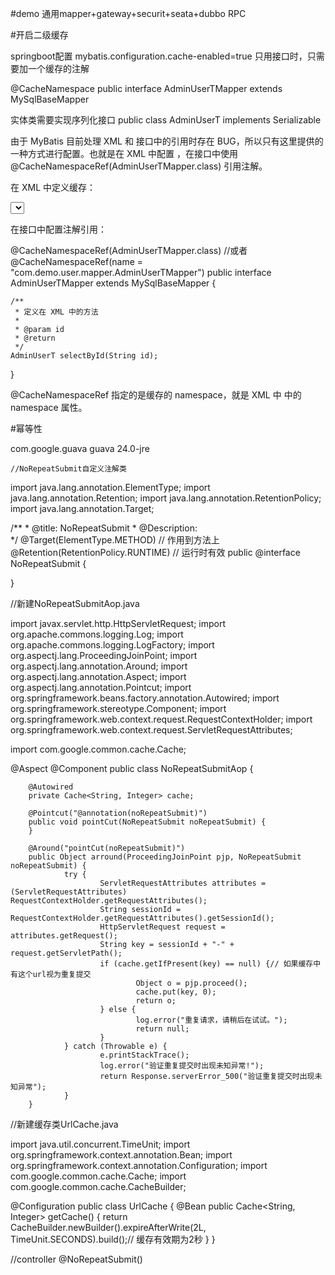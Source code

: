 #demo 通用mapper+gateway+securit+seata+dubbo RPC

#开启二级缓存

springboot配置
mybatis.configuration.cache-enabled=true
只用接口时，只需要加一个缓存的注解


@CacheNamespace
public interface AdminUserTMapper extends MySqlBaseMapper<AdminUserT> 
 
 
 实体类需要实现序列化接口 
 public class AdminUserT implements Serializable 


由于 MyBatis 目前处理 XML 和 接口中的引用时存在 BUG，所以只有这里提供的一种方式进行配置。也就是在 XML 中配置 <cache/>，在接口中使用 @CacheNamespaceRef(AdminUserTMapper.class) 引用注解。



在 XML 中定义缓存：

<?xml version="1.0" encoding="UTF-8"?>
<!DOCTYPE mapper
        PUBLIC "-//mybatis.org//DTD Mapper 3.0//EN"
        "http://mybatis.org/dtd/mybatis-3-mapper.dtd">
<mapper namespace="com.demo.user.mapper.AdminUserTMapper">
    <cache/>
    <select id="selectById" resultType="com.demo.user.entity.AdminUserT">
        select * from admin_user_t where id = #{id}
    </select>
</mapper>



在接口中配置注解引用：

@CacheNamespaceRef(AdminUserTMapper.class)
//或者 @CacheNamespaceRef(name = "com.demo.user.mapper.AdminUserTMapper")
public interface AdminUserTMapper extends MySqlBaseMapper<AdminUserT>  {
 
    /**
     * 定义在 XML 中的方法
     *
     * @param id
     * @return
     */
    AdminUserT selectById(String id);
}


@CacheNamespaceRef 指定的是缓存的 namespace，就是 XML 中 <mapper> 中的 namespace 属性。

#幂等性
 
 <dependency>
             <groupId>com.google.guava</groupId>
             <artifactId>guava</artifactId>
             <version>24.0-jre</version>
   </dependency>
   
    //NoRepeatSubmit自定义注解类
   
   import java.lang.annotation.ElementType;
   import java.lang.annotation.Retention;
   import java.lang.annotation.RetentionPolicy;
   import java.lang.annotation.Target;
   
   /**
    * @title: NoRepeatSubmit
    * @Description:  
    */
   @Target(ElementType.METHOD)  // 作用到方法上
   @Retention(RetentionPolicy.RUNTIME) // 运行时有效
   public @interface NoRepeatSubmit {
   
   }
 
 
//新建NoRepeatSubmitAop.java
 
 import javax.servlet.http.HttpServletRequest;
 import org.apache.commons.logging.Log;
 import org.apache.commons.logging.LogFactory;
 import org.aspectj.lang.ProceedingJoinPoint;
 import org.aspectj.lang.annotation.Around;
 import org.aspectj.lang.annotation.Aspect;
 import org.aspectj.lang.annotation.Pointcut;
 import org.springframework.beans.factory.annotation.Autowired;
 import org.springframework.stereotype.Component;
 import org.springframework.web.context.request.RequestContextHolder;
 import org.springframework.web.context.request.ServletRequestAttributes;
 
 import com.google.common.cache.Cache;
 
 @Aspect
 @Component
 public class NoRepeatSubmitAop {
 
     
		@Autowired
		private Cache<String, Integer> cache;

		@Pointcut("@annotation(noRepeatSubmit)")
		public void pointCut(NoRepeatSubmit noRepeatSubmit) {
		}

		@Around("pointCut(noRepeatSubmit)")
		public Object arround(ProceedingJoinPoint pjp, NoRepeatSubmit noRepeatSubmit) {
				try {
						ServletRequestAttributes attributes = (ServletRequestAttributes) RequestContextHolder.getRequestAttributes();
						String sessionId = RequestContextHolder.getRequestAttributes().getSessionId();
						HttpServletRequest request = attributes.getRequest();
						String key = sessionId + "-" + request.getServletPath();
						if (cache.getIfPresent(key) == null) {// 如果缓存中有这个url视为重复提交
								Object o = pjp.proceed();
								cache.put(key, 0);
								return o;
						} else {
								log.error("重复请求，请稍后在试试。");
								return null;
						}
				} catch (Throwable e) {
						e.printStackTrace();
						log.error("验证重复提交时出现未知异常!");
						return Response.serverError_500("验证重复提交时出现未知异常");
				}
		}
 
 
//新建缓存类UrlCache.java
 
 
 import java.util.concurrent.TimeUnit;
 import org.springframework.context.annotation.Bean;
 import org.springframework.context.annotation.Configuration;
 import com.google.common.cache.Cache;
 import com.google.common.cache.CacheBuilder;
 
 
 
 @Configuration
 public class UrlCache {
     @Bean
     public Cache<String, Integer> getCache() {
         return CacheBuilder.newBuilder().expireAfterWrite(2L, TimeUnit.SECONDS).build();// 缓存有效期为2秒
     }
 }
 
 
 
//controller  @NoRepeatSubmit()







